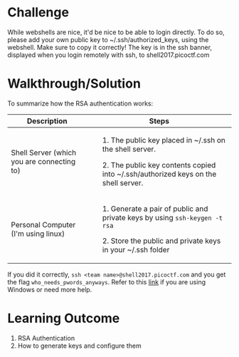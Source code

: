 # Challenge

While webshells are nice, it'd be nice to be able to login directly. To do so, please add your own public key to ~/.ssh/authorized_keys, using the webshell. Make sure to copy it correctly! The key is in the ssh banner, displayed when you login remotely with ssh, to shell2017.picoctf.com

# Walkthrough/Solution

To summarize how the RSA authentication works:

Description | Steps
--- | --- 
Shell Server (which you are connecting to) | <ul>1. The public key placed in ~/.ssh on the shell server.</ul><ul>2. The public key contents copied into ~/.ssh/authorized keys on the shell server.</ul>
Personal Computer (I'm using linux) | <ul>1. Generate a pair of public and private keys by using `ssh-keygen -t rsa` </ul> <ul>2. Store the public and private keys in your ~/.ssh folder</ul>

If you did it correctly, `ssh <team name>@shell2017.picoctf.com` and you get the flag `who_needs_pwords_anyways`. Refer to this [link](https://www.linode.com/docs/security/use-public-key-authentication-with-ssh) if you are using Windows or need more help.

# Learning Outcome

1) RSA Authentication
2) How to generate keys and configure them
